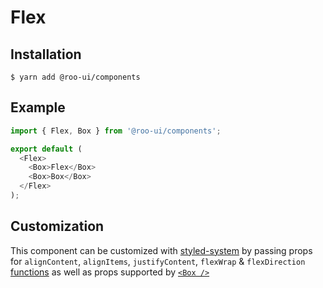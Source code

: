 # Flex

<!-- STORY -->

## Installation

```shell
$ yarn add @roo-ui/components
```

## Example

```js
import { Flex, Box } from '@roo-ui/components';

export default (
  <Flex>
    <Box>Flex</Box>
    <Box>Box</Box>
  </Flex>
);
```

## Customization

This component can be customized with [styled-system](https://github.com/jxnblk/styled-system) by passing props for `alignContent`, `alignItems`, `justifyContent`, `flexWrap` & `flexDirection` [functions](https://github.com/jxnblk/styled-system#table-of-style-props)
as well as props supported by [`<Box />`](../Box/README.md)
